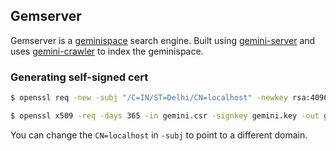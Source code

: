 ## Gemserver
Gemserver is a [geminispace](https://en.wikipedia.org/wiki/Gemini_(protocol)) search engine. Built using [gemini-server](https://github.com/cvhariharan/gemini-server) and uses [gemini-crawler](https://github.com/cvhariharan/gemini-crawler) to index the geminispace.

### Generating self-signed cert
```bash
$ openssl req -new -subj "/C=IN/ST=Delhi/CN=localhost" -newkey rsa:4096 -nodes -keyout gemini.key -out gemini.csr

$ openssl x509 -req -days 365 -in gemini.csr -signkey gemini.key -out gemini.crt
```
You can change the `CN=localhost` in `-subj` to point to a different domain.
